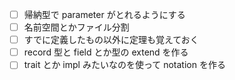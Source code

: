 - [ ] 帰納型で parameter がとれるようにする
- [ ] 名前空間とかファイル分割
- [ ] すでに定義したもの以外に定理も覚えておく
- [ ] record 型と field とか型の extend を作る
- [ ] trait とか impl みたいなのを使って notation を作る
